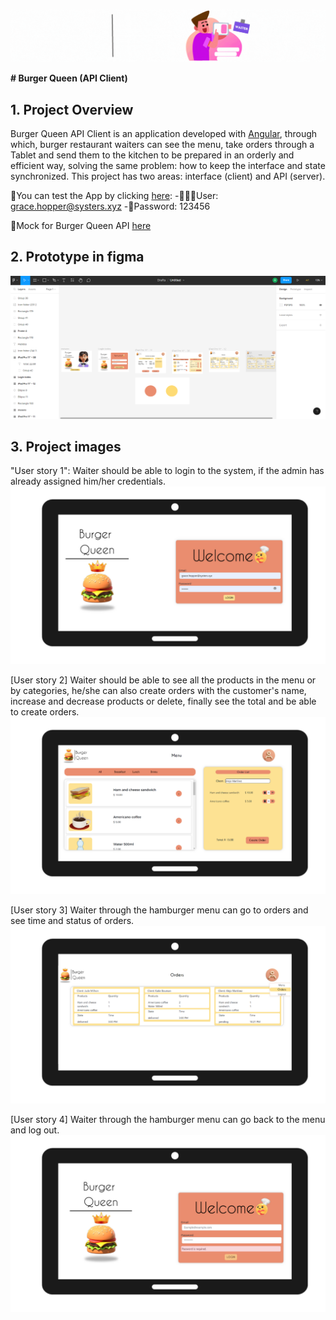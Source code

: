 ![head](./burguer-queen/src/assets/images/burguerq.gif)

**# Burger Queen (API Client)**

## 1. Project Overview 

Burger Queen API Client is an application developed with [Angular](https://angular.io/), through which, burger restaurant waiters can see the menu, take orders through a Tablet and send them to the kitchen to be prepared in an orderly and efficient way, solving the same problem: how to keep the interface and state synchronized.
This project has two areas: interface (client) and API (server).

🍔You can test the App by clicking [here](https://dev-003-burger-queen-api-client-tau.vercel.app/):
   -👩🏻‍🍳User: grace.hopper@systers.xyz
   -🔎Password: 123456

🍔Mock for Burger Queen API [here](https://github.com/angieli13/burger-queen-api-mock)

## 2. Prototype in figma

![prototype](./burguer-queen/src/assets/images/prototipo.png)

## 3. Project images
"User story 1": Waiter should be able to login to the system, if the admin has already assigned him/her credentials.
![User story 1](./burguer-queen/src/assets/images/1.png)


[User story 2] Waiter should be able to see all the products in the menu or by categories, he/she can also create orders with the customer's name, increase and decrease products or delete, finally see the total and be able to create orders.
![User story 2](./burguer-queen/src/assets/images/2.png)

[User story 3] Waiter through the hamburger menu can go to orders and see time and status of orders.
![User story 3](./burguer-queen/src/assets/images/3.png)

[User story 4] Waiter through the hamburger menu can go back to the menu and log out.
![User story 4](./burguer-queen/src/assets/images/4.png)